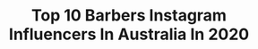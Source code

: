 ---
title: Top 10 Barbers Instagram Influencers In Australia In 2020
description: >-
  Find top barbers Instagram influencers in Australia in 2020. Most popular hashtags: #hair #barber #artist #art.
platform: Instagram
profiles:
  - username: "chaybrows"
    fullname: >-
      Chaylene Liddell
    location: "Australia"
    followers: 15752
    engagement: 328
    commentsToLikes: 0.048135
    avatar: "https://scontent-ams4-1.cdninstagram.com/v/t51.2885-19/s320x320/47584817_552665625202388_2397206472657207296_n.jpg?_nc_ht=scontent-ams4-1.cdninstagram.com&_nc_ohc=-D7SooNq6AgAX_i0Bn3&oh=8255a2147f2d69b8c872757f8d1e0c1a&oe=5EB820E0"
    verified: false
    hashtags: "#browtherapy, #throwbackchaybrows"
  - username: "joeyscandizzo"
    fullname: >-
      J O E Y  S C A N D I Z Z O
    location: "Australia"
    followers: 104222
    engagement: 582
    commentsToLikes: 0.013542
    avatar: "https://scontent-ams4-1.cdninstagram.com/v/t51.2885-19/11820556_1624003004533204_1229063188_a.jpg?_nc_ht=scontent-ams4-1.cdninstagram.com&_nc_ohc=Mpqlh0x2AYAAX8rp7ju&oh=d56dee3ee9a5ac15c90208ac30bab53d&oe=5EB9BE8F"
    verified: true
    hashtags: "#supermodel, #actress, #australia, #dysonairwrap"
  - username: "chhorvy_labarbiere"
    fullname: >-
      C H H O R V Y | B A R B E R
    location: "Australia"
    followers: 11290
    engagement: 320
    commentsToLikes: 0.040194
    avatar: "https://scontent-ams4-1.cdninstagram.com/v/t51.2885-19/s320x320/83779590_1372470886256592_4965665944379588608_n.jpg?_nc_ht=scontent-ams4-1.cdninstagram.com&_nc_ohc=-d5nWdqzV9MAX8h1Wry&oh=eb34392824c83ed090661037d4713c72&oe=5EB9FFD3"
    verified: false
    hashtags: "#friends, #khmertattoo, #smile, #masque"
  - username: "rizgamal"
    fullname: >-
      Fariz Egia Gamal
    location: "Australia"
    followers: 12375
    engagement: 803
    commentsToLikes: 0.081881
    avatar: "https://scontent-lhr8-1.cdninstagram.com/v/t51.2885-19/s320x320/92413521_267439770932426_6594174778309869568_n.jpg?_nc_ht=scontent-lhr8-1.cdninstagram.com&_nc_ohc=9o1RhJesjkcAX-mJO-n&oh=47fdc88766c876c19deeb1cfeb6e61e9&oe=5EBBA2F2"
    verified: false
    hashtags: "#gamalgantengmaksimal, #naik14kilo, #gabut, #mullet"
  - username: "farkie.02"
    fullname: >-
      Mark Fitzpatrick
    location: "Australia"
    followers: 3794
    engagement: 5530
    commentsToLikes: 0.023291
    avatar: "https://scontent-amt2-1.cdninstagram.com/v/t51.2885-19/s320x320/40582236_2657838864440619_2467282699497242624_n.jpg?_nc_ht=scontent-amt2-1.cdninstagram.com&_nc_ohc=maPxCHJxCI4AX8Ve2_M&oh=62ecb0410811ef76cdbb6668d4714161&oe=5E835C6C"
    verified: false
    hashtags: "#coba, #gaylove, #pinkhair, #gaycouple"
  - username: "martyandmichael"
    fullname: >-
      Marty and Michael
    location: "Australia"
    followers: 1031608
    engagement: 836
    commentsToLikes: 0.013143
    avatar: "https://scontent-lhr8-1.cdninstagram.com/v/t51.2885-19/s320x320/59713168_618457945295072_394508414178295808_n.jpg?_nc_ht=scontent-lhr8-1.cdninstagram.com&_nc_ohc=Sewm3w_3i2gAX8Mson5&oh=7b481be103e284a60afe86b42861f95b&oe=5EBB6BA4"
    verified: false
    hashtags: "#onmyway, #foryoupag, #humptydumpty, #uncensoredcontent"
  - username: "kelsey_roberts"
    fullname: >-
      Kelsey-Lee Barber
    location: "Australia"
    followers: 8944
    engagement: 822
    commentsToLikes: 0.011010
    avatar: "https://scontent-lhr8-1.cdninstagram.com/v/t51.2885-19/s320x320/72201472_2388075954746710_761910589671866368_n.jpg?_nc_ht=scontent-lhr8-1.cdninstagram.com&_nc_ohc=gMojtWzIgVUAX_AdYuV&oh=be48bee6d71842b19272ff26f224396c&oe=5EB980C2"
    verified: true
    hashtags: "#photographer, #javelinthrow, #lift, #crossfit"
  - username: "emmagale_artist"
    fullname: >-
      Emma Gale
    location: "Australia"
    followers: 21002
    engagement: 363
    commentsToLikes: 0.033909
    avatar: "https://scontent-lhr8-1.cdninstagram.com/v/t51.2885-19/s320x320/92544908_1272733962924293_4583390795356176384_n.jpg?_nc_ht=scontent-lhr8-1.cdninstagram.com&_nc_ohc=DUgcrUiA6NsAX_f4Mud&oh=a3291b1b317ff774f4407bdca71868b8&oe=5EB93D68"
    verified: false
    hashtags: "#artlife, #hair, #artspotlight, #interiors"
  - username: "jlinweichieh"
    fullname: >-
      𝗝-𝗟𝗶𝗻 ☯︎ 傑林
    location: "Australia"
    followers: 11747
    engagement: 600
    commentsToLikes: 0.025867
    avatar: "https://scontent-ams4-1.cdninstagram.com/v/t51.2885-19/s320x320/61633198_611043846047038_5874203096879464448_n.jpg?_nc_ht=scontent-ams4-1.cdninstagram.com&_nc_ohc=FEwmHG9Z05MAX9SKbAD&oh=8c4faa95aa5bcd288045b33384ceabf1&oe=5EB4604C"
    verified: false
    hashtags: "#niketaiwan, #view, #fitness, #zumbafitness"
  - username: "unicorn_manes_bymykey"
    fullname: >-
      Mykey O’Halloran / Hair Artist
    location: "Australia"
    followers: 102025
    engagement: 461
    commentsToLikes: 0.015287
    avatar: "https://scontent-ams4-1.cdninstagram.com/v/t51.2885-19/s320x320/89871807_848085392285360_3282071698156814336_n.jpg?_nc_ht=scontent-ams4-1.cdninstagram.com&_nc_ohc=yADDXJ4d2PoAX8xutKb&oh=49501689a777960f9362e04a423d5548&oe=5EB7A4D8"
    verified: true
    hashtags: "#insiderbeauty, #hothotpink, #tiedyed, #mullet"
---